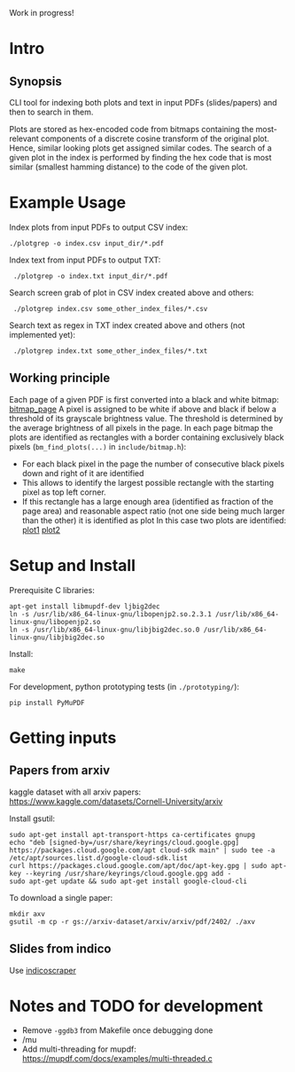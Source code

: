 Work in progress!

# Intro
## Synopsis
CLI tool for indexing both plots and text in input PDFs (slides/papers) and then to search in them.

Plots are stored as hex-encoded code from bitmaps containing the most-relevant components of a discrete cosine transform of the original plot.
Hence, similar looking plots get assigned similar codes.
The search of a given plot in the index is performed by finding the hex code that is most similar (smallest hamming distance) to the code of the given plot.

# Example Usage

Index plots from input PDFs to output CSV index:
```
./plotgrep -o index.csv input_dir/*.pdf
```

Index text from input PDFs to output TXT:
```
 ./plotgrep -o index.txt input_dir/*.pdf
```

Search screen grab of plot in CSV index created above and others:
```
 ./plotgrep index.csv some_other_index_files/*.csv
```

Search text as regex in TXT index created above and others (not implemented yet):
```
 ./plotgrep index.txt some_other_index_files/*.txt
```

## Working principle
Each page of a given PDF is first converted into a black and white bitmap:
[bitmap_page](fig/higgs.pdf_page_007.ppm.png)
A pixel is assigned to be white if above and black if below a threshold of its grayscale brightness value.
The threshold is determined by the average brightness of all pixels in the page.
In each page bitmap the plots are identified as rectangles with a border containing exclusively black pixels (`bm_find_plots(...)` in `include/bitmap.h`):
* For each black pixel in the page the number of consecutive black pixels down and right of it are identified
* This allows to identify the largest possible rectangle with the starting pixel as top left corner.
* If this rectangle has a large enough area (identified as fraction of the page area) and reasonable aspect ratio (not one side being much larger than the other) it is identified as plot
In this case two plots are identified:
[plot1](fig/higgs.pdf_page_007_plot_001.ppm.png) [plot2](fig/higgs.pdf_page_007_plot_002.ppm.png)

# Setup and Install

Prerequisite C libraries:
```
apt-get install libmupdf-dev ljbig2dec
ln -s /usr/lib/x86_64-linux-gnu/libopenjp2.so.2.3.1 /usr/lib/x86_64-linux-gnu/libopenjp2.so
ln -s /usr/lib/x86_64-linux-gnu/libjbig2dec.so.0 /usr/lib/x86_64-linux-gnu/libjbig2dec.so

```

Install:
```
make
```

For development, python prototyping tests (in `./prototyping/`):

```
pip install PyMuPDF
```

# Getting inputs

## Papers from arxiv
kaggle dataset with all arxiv papers: https://www.kaggle.com/datasets/Cornell-University/arxiv

Install gsutil:

```
sudo apt-get install apt-transport-https ca-certificates gnupg
echo "deb [signed-by=/usr/share/keyrings/cloud.google.gpg] https://packages.cloud.google.com/apt cloud-sdk main" | sudo tee -a /etc/apt/sources.list.d/google-cloud-sdk.list
curl https://packages.cloud.google.com/apt/doc/apt-key.gpg | sudo apt-key --keyring /usr/share/keyrings/cloud.google.gpg add -
sudo apt-get update && sudo apt-get install google-cloud-cli
```

To download a single paper:

```
mkdir axv
gsutil -m cp -r gs://arxiv-dataset/arxiv/arxiv/pdf/2402/ ./axv
```

## Slides from indico
Use [indicoscraper](https://github.com/tofitsch/indicoscraper)

# Notes and TODO for development
* Remove `-ggdb3` from Makefile once debugging done
* /mu
* Add multi-threading for mupdf: https://mupdf.com/docs/examples/multi-threaded.c


